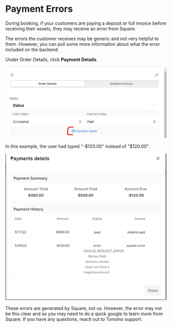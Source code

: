 # Payment Errors

During booking, if your customers are paying a deposit or full invoice before receiving their assets, they may receive an error from Square.

The errors the customer receives may be generic and not very helpful to them. However, you can pull some more information about what the error included on the backend.

Under Order Details, click **Payment Details**.

![](<../.gitbook/assets/image (32).png>)

In this example, the user had typed "-$120.00" instead of "$120.00".

![](<../.gitbook/assets/Payment Screenshot.png>)

These errors are generated by Square, not us. However, the error may not be this clear and so you may need to do a quick google to learn more from Square. If you have any questions, reach out to Tonomo support.
